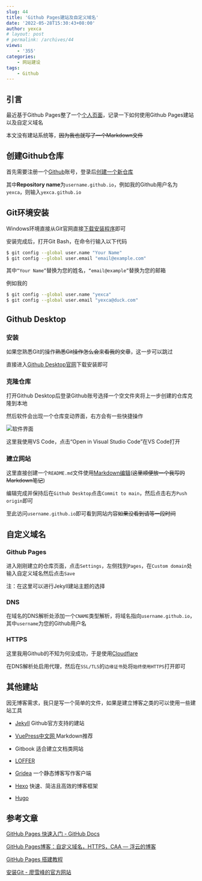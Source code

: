 ```yaml
---
slug: 44
title: 'Github Pages建站及自定义域名'
date: '2022-05-28T15:30:43+08:00'
author: yexca
# layout: post
# permalink: /archives/44
views:
    - '355'
categories:
    - 网站建设
tags:
    - Github
---
```


## 引言

最近基于Github Pages整了一个[个人页面](https://git.yexca.xyz)，记录一下如何使用Github Pages建站以及自定义域名

本文没有建站系统等，~~因为我也就写了一个Markdown文件~~

## 创建Github仓库

首先需要注册一个[Github](https://github.com)账号，登录后[创建一个新仓库](https://github.com/new)

其中**Repository name**为`username.github.io`，例如我的Github用户名为`yexca`，则输入`yexca.github.io`

## Git环境安装

Windows环境直接从Git官网直接[下载安装程序](https://git-scm.com/downloads)即可

安装完成后，打开Git Bash，在命令行输入以下代码

```bash
$ git config --global user.name "Your Name"
$ git config --global user.email "email@example.com"
```

其中`“Your Name”`替换为您的姓名，`“email@example”`替换为您的邮箱

例如我的

```bash
$ git config --global user.name "yexca"
$ git config --global user.email "yexca@duck.com"
```

## Github Desktop

### 安装

如果您熟悉Git的操作~~熟悉Git操作怎么会来看我的文章~~，这一步可以跳过

直接进入[Github Desktop官网](Https://desktop.github.com)下载安装即可

### 克隆仓库

打开Github Desktop后登录Github账号选择一个空文件夹将上一步创建的仓库克隆到本地

然后软件会出现一个仓库变动界面，右方会有一些快捷操作

![软件界面](https://cdn.jsdelivr.net/gh/yexca/picx-images-hosting@master/2022/05-GithubPages建站/image.43qnbq0gw800.webp)

这里我使用VS Code，点击“Open in Visual Studio Code”在VS Code打开

### 建立网站

这里直接创建一个`README.md`文件使用[Markdown编辑](https://blog.yexca.net/archives/43)(~~这里顺便放一个我写的Markdown笔记~~)

编辑完成并保持后在`Github Desktop`点击`Commit to main`，然后点击右方`Push origin`即可

至此访问`username.github.io`即可看到网站内容~~如果没看到请等一段时间~~

## 自定义域名

### Github Pages

进入刚刚建立的仓库页面，点击`Settings`，左侧找到`Pages`，在`Custom domain`处输入自定义域名然后点击`Save`

注：在这里可以进行Jekyll建站主题的选择

### DNS

在域名的DNS解析处添加一个`CNAME`类型解析，将域名指向`username.github.io`，其中`username`为您的Github用户名

### HTTPS

这里我用Github的不知为何没成功，于是使用[Cloudflare](https://cloudflare.com/zh-cn/)

在DNS解析处启用代理，然后在`SSL/TLS`的`边缘证书`处将`始终使用HTTPS`打开即可

## 其他建站

因无博客需求，我只是写一个简单的文件，如果是建立博客之类的可以使用一些建站工具

* [Jekyll](http://jekyllrb.com/) Github官方支持的建站
* [VuePress中文网 ](http://caibaojian.com/vuepress/) Markdown推荐

* Gitbook 适合建立文档类网站
* [LOFFER](https://fromendworld.github.io/LOFFER/)
* [Gridea](https://gridea.dev/) 一个静态博客写作客户端
* [Hexo](https://hexo.io/zh-cn/) 快速、简洁且高效的博客框架
* [Hugo](https://gohugo.io/)

## 参考文章

[GitHub Pages 快速入门 - GitHub Docs](https://docs.github.com/cn/pages/quickstart)

[GitHub Pages博客：自定义域名，HTTPS，CAA — 浮云的博客](https://last2win.com/2020/02/21/github-pages-https/)

[GitHub Pages 搭建教程](https://sspai.com/post/54608)

[安装Git - 廖雪峰的官方网站](https://www.liaoxuefeng.com/wiki/896043488029600/896067074338496)
